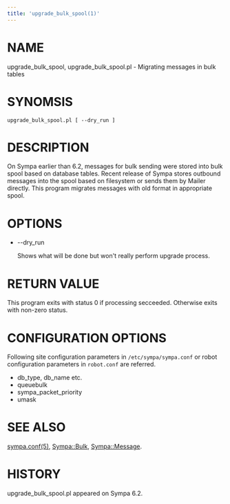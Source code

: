 ```yaml
---
title: 'upgrade_bulk_spool(1)'
---
```


# NAME

upgrade\_bulk\_spool, upgrade\_bulk\_spool.pl - Migrating messages in bulk tables

# SYNOMSIS

    upgrade_bulk_spool.pl [ --dry_run ]

# DESCRIPTION

On Sympa earlier than 6.2, messages for bulk sending were stored into
bulk spool based on database tables.
Recent release of Sympa stores outbound messages into the spool based on
filesystem or sends them by Mailer directly.
This program migrates messages with old format in appropriate spool.

# OPTIONS

- --dry\_run

    Shows what will be done but won't really perform upgrade process.

# RETURN VALUE

This program exits with status 0 if processing secceeded.
Otherwise exits with non-zero status.

# CONFIGURATION OPTIONS

Following site configuration parameters in `/etc/sympa/sympa.conf` or
robot configuration parameters in `robot.conf` are referred.

- db\_type, db\_name etc.
- queuebulk
- sympa\_packet\_priority
- umask

# SEE ALSO

[sympa.conf(5)](./sympa.conf.5.md), [Sympa::Bulk](./Sympa-Bulk.3.md), [Sympa::Message](./Sympa-Message.3.md).

# HISTORY

upgrade\_bulk\_spool.pl appeared on Sympa 6.2.
